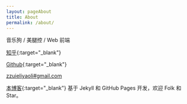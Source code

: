 ```yaml
---
layout: pageAbout
title: About
permalink: /about/
---
```


音乐狗 / 美腿控 / Web 前端

[知乎](https://www.zhihu.com/people/zzuieliyaoli){:target="_blank"}

[Github](https://github.com/zzuieliyaoli){:target="_blank"}

<a href="mailto:zzuieliyaoli@gmail.com">zzuieliyaoli#gmail.com</a>

[本博客](https://github.com/zzuieliyaoli/zzuieliyaoli.github.io){:target="_blank"} 基于 Jekyll 和 GitHub Pages 开发，欢迎 Folk 和 Star。
